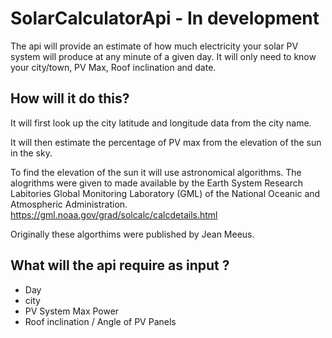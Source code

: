 # SolarCalculatorApi - In development

The api will provide an estimate of how much electricity your solar PV system will produce at any minute of a given day. It will only need to know your city/town, PV Max, Roof inclination and date.

## How will it do this?
It will first look up the city latitude and longitude data from the city name.

It will then estimate the percentage of PV max from the elevation of the sun in the sky.

To find the elevation of the sun it will use astronomical algorithms. The alogrithms were given to made available by the Earth System Research Labitories Global Monitoring Laboratory (GML) of the National Oceanic and Atmospheric Administration.
https://gml.noaa.gov/grad/solcalc/calcdetails.html

Originally these algorthims were published by Jean Meeus.

## What will the api require as input ?
- Day
- city
- PV System Max Power
- Roof inclination / Angle of PV Panels

